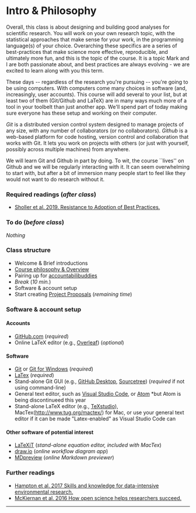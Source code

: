 # Intro & Philosophy
Overall, this class is about designing and building good analyses for scientific research. You will work on your own research topic, with the statistical approaches that make sense for your work, in the programming language(s) of your choice. Overarching these specifics are a series of best-practices that make science more effective, reproducible, and ultimately more fun, and this is the topic of the course. It is a topic Mark and I are both passionate about, and best practices are always evolving - we are excited to learn along with you this term.

These days -- regardless of the research you're pursuing -- you're going to be using computers.  With computers come many choices in software (and, increasingly, user accounts).  This course will add several to your list, but at least two of them (Git/Github and LaTeX) are in many ways much more of a tool in your toolbelt than just another app. We'll spend part of today making sure everyone has these setup and working on their computer.

_Git_ is a distributed version control system designed to manage projects of any size, with any number of collaborators (or no collaborators). _Github_ is a web-based platform for code hosting, version control and collaboration that works with Git. It lets you work on projects with others (or just with yourself, possibly across multiple machines) from anywhere. 

We will learn Git and Github in part by doing. To wit, the course ``lives'' on Github and we will be regularly interacting with it. It can seem overwhelming to start with, but after a bit of immersion many people start to feel like they would not want to do research without it.




### Required readings (_after class_)
- [Sholler et al. 2019. Resistance to Adoption of Best Practices.](../../readings/pdfs/Sholler2019.pdf)

### To do (_before class_)
_Nothing_

### Class structure
- Welcome & Brief introductions
- [Course philosophy & Overview](https://github.com/analyticalworkflows/TeachingMaterials/tree/master/classes/Introduction/tex)
- Pairing up for [accountabilibuddies](https://neologisms.rice.edu/index.php?a=term&d=1&t=6534)
- _Break_ (_10 min._)
- Software & account setup
- Start creating [Project Proposals](../ProjectProposal) (_remaining time_)

### Software & account setup
#### Accounts
- [GitHub.com](https://github.com/) (_required_)
- Online LaTeX editor (e.g., [Overleaf](https://www.overleaf.com)) (_optional_)

#### Software
- [Git](https://git-scm.com/downloads) or [Git for Windows](https://gitforwindows.org/) (_required_)
- [LaTex](https://www.latex-project.org/get/) (_required_)
- Stand-alone Git GUI (e.g., [GitHub Desktop](https://desktop.github.com/), [Sourcetree](https://www.sourcetreeapp.com)) (_required_ if not using command-line)
- General text editor, such as [Visual Studio Code](https://code.visualstudio.com/), or [Atom](https://atom.io) *but Atom is being discontinueed this year
- Stand-alone LaTeX editor (e.g., [TeXstudio](http://texstudio.sourceforge.net)), MacTex(http://www.tug.org/mactex/) for Mac, or use your general text editor if it can be made "Latex-enabled" as Visual Studio Code can 

#### Other software of potential interest
<!-- - [Discord](https://discord.com) (_potential Zoom replacement_) -->
- [LaTeXiT](https://www.chachatelier.fr/latexit/) (_stand-alone equation editor, included with MacTex_)
- [draw.io](https://app.diagrams.net) (_online workflow diagram app_)
- [MDpreview](https://markdownlivepreview.com) (_online Markdown previewer_)

### Further readings
- [Hampton et al. 2017 Skills and knowledge for data-intensive environmental research.](../../readings/pdfs/Hampton2017.pdf)
- [McKiernan et al. 2016 How open science helps researchers succeed.](../../readings/pdfs/McKiernan2016.pdf)

***
